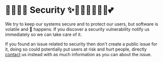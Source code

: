 # 🧚🏻‍♀️✨ Security ✨🧚🏻‍♀️🦄🔮🏰💕

We try to keep our systems secure and to protect our users, but software is volatile and 💩 happens.  If you discover a security vulnerability notify us immediately so we can take care of it.

If you found an issue related to security then don't create a public issue for it, doing so could potentially put users at risk and hurt people, directly [contact](https://github.com/matriarx/.github/blob/main/docs/support.md) us instead with as much information as you can about the issue.
